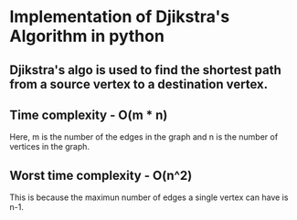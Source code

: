 # Implementation of Djikstra's Algorithm in python

## Djikstra's algo is used to find the shortest path from a source vertex to a destination vertex.

## Time complexity - O(m * n)

Here, m is the number of the edges in the graph and n is the number of vertices in the graph.

## Worst time complexity - O(n^2)

This is because the maximun number of edges a single vertex can have is n-1.
